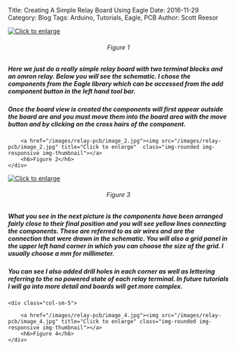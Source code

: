 Title: Creating A Simple Relay Board Using Eagle
Date: 2016-11-29
Category: Blog
Tags: Arduino, Tutorials, Eagle, PCB
Author: Scott Reesor

<style>
h6 {
    text-align: center;
}
 
</style>
<div class="jumbotron">

<div class="container-fluid">
<row>
    <div class="col-sm-5">
        <a href="/images/relay-pcb/image_1.jpg"><img src="/images/relay-pcb/image_1.jpg" title="Click to enlarge" class="img-rounded img-responsive img-thumbnail"></a>
        <h6>Figure 1</h6>
    </div>
        <div class="col-sm-7">
        <p><h5>Here we just do a really simple relay board with two terminal blocks and an omron relay.  Below you will see the schematic.  I chose the components from the Eagle library which can be accessed from the add component button in the left hand tool bar.</h5></p>
    </div>
</row>
</div>

<div class="container-fluid">
<row>
    <div class="col-sm-7">
        <p><h5>Once the board view is created the components will first appear outside the board are and you must move them into the board area with the move button and by clicking on the cross hairs of the component.</h5></p>
    </div>      
    <div class="col-sm-5">
        
        <a href="/images/relay-pcb/image_2.jpg"><img src="/images/relay-pcb/image_2.jpg" title="Click to enlarge"  class="img-rounded img-responsive img-thumbnail"></a>
        <h6>Figure 2</h6>
    </div>
        

</row>
</div>

<div class="container-fluid">
<row>
    <div class="col-sm-5">
        <a href="/images/relay-pcb/image_3.jpg"><img src="/images/relay-pcb/image_3.jpg" title="Click to enlarge"  class="img-rounded img-responsive img-thumbnail"></a>
        <h6>Figure 3</h6>
    </div>
    <div class="col-sm-7">
        <p><h5>What you see in the next picture is the components have been arranged fairly close to their final position and you will see yellow lines connecting the components. These are referred to as air wires and are the connection that were drawn in the schematic.  You will also a grid panel in the upper left hand corner in which you can choose the size of the grid. I usually choose a mm for millimeter.</h5></p>
    </div>  
</row>
</div>
        
<div class="container-fluid">
<row>
    <div class="col-sm-7">
    <p><h5>You can see I also added drill holes in each corner as well as lettering referring to the no powered state of each relay terminal.  In future tutorials I will go into more detail and boards will get more complex.</h5></p>
    </div>

    
    <div class="col-sm-5">
        
        <a href="/images/relay-pcb/image_4.jpg"><img src="/images/relay-pcb/image_4.jpg" title="Click to enlarge" class="img-rounded img-responsive img-thumbnail"></a>
        <h6>Figure 4</h6>
    </div>

</row>
</div>

</div>